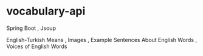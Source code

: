 # vocabulary-api
Spring Boot , Jsoup 

English-Turkish Means , Images , Example Sentences About English Words , Voices of English Words
